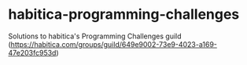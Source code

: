 # habitica-programming-challenges
Solutions to habitica's Programming Challenges guild (https://habitica.com/groups/guild/649e9002-73e9-4023-a169-47e203fc953d)
